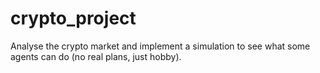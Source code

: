 # crypto_project
Analyse the crypto market and implement a simulation to see what some agents can do (no real plans, just hobby).
